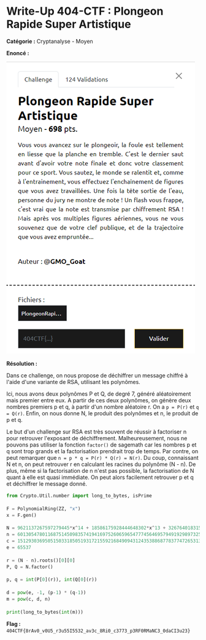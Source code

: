 # Write-Up 404-CTF : Plongeon Rapide Super Artistique

__Catégorie :__ Cryptanalyse - Moyen

**Enoncé :**

![Enoncé](images/enonce.png)

**Résolution :**

Dans ce challenge, on nous propose de déchiffrer un message chiffré à l'aide d'une variante de RSA, utilisant les polynômes.

Ici, nous avons deux polynômes P et Q, de degré 7, généré aléatoirement mais premier entre eux. A partir de ces deux polynômes, on génère deux nombres premiers p et q, à partir d'un nombre aléatoire r. On a `p = P(r)` et `q = Q(r)`. Enfin, on nous donne N, le produit des polynômes et n, le produit de p et q.

Le but d'un challenge sur RSA est très souvent de réussir à factoriser n pour retrouver l'exposant de déchiffrement. Malheureusement, nous ne pouvons pas utiliser la fonction `factor()` de sagemath car les nombres p et q sont trop grands et la factorisation prendrait trop de temps. Par contre, on peut remarquer que `n = p * q = P(r) * Q(r) = N(r)`. Du coup, connaissant N et n, on peut retrouver r en calculant les racines du polynôme (N - n). De plus, même si la factorisation de n n'est pas possible, la factorisation de N quant à elle est quasi immédiate. On peut alors facilement retrouver p et q et déchiffrer le message donné.

```python
from Crypto.Util.number import long_to_bytes, isPrime

F = PolynomialRing(ZZ, "x")
x = F.gen()

N = 9621137267597279445*x^14 + 18586175928444648302*x^13 + 32676401831531099971*x^12 + 42027592883389639924*x^11 + 51798494845427766041*x^10 + 63869556820398134000*x^9 + 74077517072964271516*x^8 + 79648012933926385783*x^7 + 69354747135812903055*x^6 + 59839859116273822972*x^5 + 48120985784611588945*x^4 + 36521316280908315838*x^3 + 26262107762070282460*x^2 + 16005081865177344119*x + 5810204145325142255 
n = 60130547801168751450983574194169752606596547774564695794919298973251203587128237799602582911050022571941793197314565314876508860461087209144687558341117955877761335067848122512358149929745084363835027292307961660634453113069168408298081720503728087287329906197832876696742245078666352861209105027134133927
c = 15129303695051503318505193172155921684909431243538868778377472653134183034984012506799855760917107279844275732327557949646134247015031503441468669978820652020054856908495646419146697920950182671202962511480958513703999302195279666734261744679837757391212026023983284529606062512100507387854428089714836938
e = 65537

r = (N - n).roots()[0][0]
P, Q = N.factor()

p, q = int(P[0](r)), int(Q[0](r))

d = pow(e, -1, (p-1) * (q-1))
m = pow(c, d, n)

print(long_to_bytes(int(m)))
```

**Flag :** `404CTF{8rAv0_v0U5_r3u55I5532_av3c_8Ri0_c3773_p3RF0RMaNC3_0daCI3u23}`